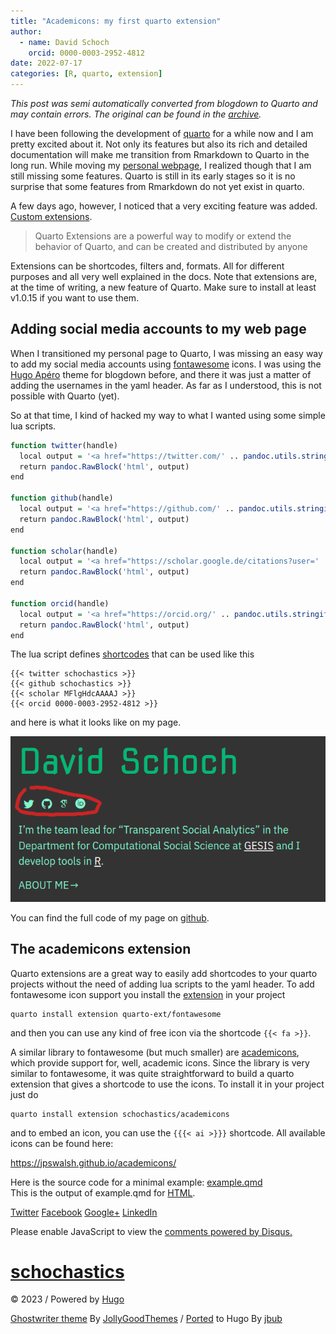 ```yaml
---
title: "Academicons: my first quarto extension"
author:
  - name: David Schoch
    orcid: 0000-0003-2952-4812
date: 2022-07-17
categories: [R, quarto, extension]
---
```




*This post was semi automatically converted from blogdown to Quarto and may contain errors. The original can be found in the [archive](http://archive.schochastics.net/post/academicons-my-first-quarto-extension/).*

I have been following the development of [quarto](https://quarto.org/)
for a while now and I am pretty excited about it. Not only its features
but also its rich and detailed documentation will make me transition
from Rmarkdown to Quarto in the long run. While moving my [personal
webpage](https://mr.schochastics.net/), I realized though that I am
still missing some features. Quarto is still in its early stages so it
is no surprise that some features from Rmarkdown do not yet exist in
quarto.

A few days ago, however, I noticed that a very exciting feature was
added. [Custom extensions](https://quarto.org/docs/extensions/).

> Quarto Extensions are a powerful way to modify or extend the behavior
> of Quarto, and can be created and distributed by anyone

Extensions can be shortcodes, filters and, formats. All for different
purposes and all very well explained in the docs. Note that extensions
are, at the time of writing, a new feature of Quarto. Make sure to
install at least v1.0.15 if you want to use them.

## Adding social media accounts to my web page

When I transitioned my personal page to Quarto, I was missing an easy
way to add my social media accounts using
[fontawesome](https://fontawesome.com/) icons. I was using the [Hugo
Apéro](https://hugo-apero-docs.netlify.app/) theme for blogdown before,
and there it was just a matter of adding the usernames in the yaml
header. As far as I understood, this is not possible with Quarto (yet).

So at that time, I kind of hacked my way to what I wanted using some
simple lua scripts.

``` r
function twitter(handle)
  local output = '<a href="https://twitter.com/' .. pandoc.utils.stringify(handle) .. '"><i class="bi bi-twitter" ></i></a>'
  return pandoc.RawBlock('html', output)
end

function github(handle)
  local output = '<a href="https://github.com/' .. pandoc.utils.stringify(handle) .. '"><i class="bi bi-github" ></i></a>'
  return pandoc.RawBlock('html', output)
end

function scholar(handle)
  local output = '<a href="https://scholar.google.de/citations?user=' .. pandoc.utils.stringify(handle) .. '&hl=en"><i class="ai ai-google-scholar" ></i></a>'
  return pandoc.RawBlock('html', output)
end

function orcid(handle)
  local output = '<a href="https://orcid.org/' .. pandoc.utils.stringify(handle) .. '"><i class="ai ai-orcid" ></i></a>'
  return pandoc.RawBlock('html', output)
end
```

The lua script defines
[shortcodes](http://blog.schochastics.net/post/academicons-my-first-quarto-extension/icon%20https://quarto.org/docs/extensions/shortcodes.html)
that can be used like this

``` hljs
{{< twitter schochastics >}}
{{< github schochastics >}}
{{< scholar MFlgHdcAAAAJ >}}
{{< orcid 0000-0003-2952-4812 >}}
```

and here is what it looks like on my page.

![](socials.png)

You can find the full code of my page on
[github](https://github.com/schochastics/quarto-schochastics).

## The academicons extension

Quarto extensions are a great way to easily add shortcodes to your
quarto projects without the need of adding lua scripts to the yaml
header. To add fontawesome icon support you install the
[extension](https://github.com/quarto-ext/fontawesome) in your project

``` hljs
quarto install extension quarto-ext/fontawesome
```

and then you can use any kind of free icon via the shortcode
`{{< fa >}}`.

A similar library to fontawesome (but much smaller) are
[academicons](https://jpswalsh.github.io/academicons/), which provide
support for, well, academic icons. Since the library is very similar to
fontawesome, it was quite straightforward to build a quarto extension
that gives a shortcode to use the icons. To install it in your project
just do

``` hljs
quarto install extension schochastics/academicons
```

and to embed an icon, you can use the `{{{< ai >}}}` shortcode. All
available icons can be found here:

<https://jpswalsh.github.io/academicons/>

Here is the source code for a minimal example:
[example.qmd](https://github.com/schochastics/academicons/blob/main/example.qmd)  
This is the output of example.qmd for
[HTML](https://schochastics.github.io/academicons/).

[
Twitter](https://twitter.com/share?text=Academicons%3a%20my%20first%20quarto%20extension&url=http%3a%2f%2fblog.schochastics.net%2fpost%2facademicons-my-first-quarto-extension%2f)
[
Facebook](https://www.facebook.com/sharer/sharer.php?u=http%3a%2f%2fblog.schochastics.net%2fpost%2facademicons-my-first-quarto-extension%2f)
[
Google+](https://plus.google.com/share?url=http%3a%2f%2fblog.schochastics.net%2fpost%2facademicons-my-first-quarto-extension%2f)
[
LinkedIn](https://www.linkedin.com/shareArticle?mini=true&title=Academicons%3a%20my%20first%20quarto%20extension&url=http%3a%2f%2fblog.schochastics.net%2fpost%2facademicons-my-first-quarto-extension%2f&summary=)

Please enable JavaScript to view the [comments powered by
Disqus.](https://disqus.com/?ref_noscript)

# [schochastics](http://blog.schochastics.net/ "schochastics")

[](#)

© 2023 / Powered by [Hugo](https://gohugo.io/)

[Ghostwriter theme](https://github.com/roryg/ghostwriter) By
[JollyGoodThemes](http://jollygoodthemes.com/) /
[Ported](https://github.com/jbub/ghostwriter) to Hugo By
[jbub](https://github.com/jbub)
